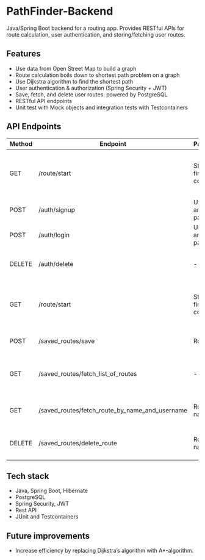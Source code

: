 # PathFinder-Backend

Java/Spring Boot backend for a routing app. 
Provides RESTful APIs for route calculation, 
user authentication,
and storing/fetching user routes.


## Features
- Use data from Open Street Map to build a graph
- Route calculation boils down to shortest path problem on a graph
- Use Dijkstra algorithm to find the shortest path
- User authentication & authorization (Spring Security + JWT)  
- Save, fetch, and delete user routes: powered by PostgreSQL
- RESTful API endpoints 
- Unit test with Mock objects and integration tests with Testcontainers

## API Endpoints

| Method | Endpoint                                       | Parameters                   | Description                                                                   |
|--------|------------------------------------------------|------------------------------|-------------------------------------------------------------------------------|
| GET    | /route/start                                   | Start and finish coordinates | Calculates a route using live OpenStreetMap data. No authentication required. |
| POST   | /auth/signup                                   | Username and password        | Registers a new user.                                                         |
| POST   | /auth/login                                    | Username and password        | Log in and receive JWT token                                                  |
| DELETE | /auth/delete                                   | --                           | Delete user's account. Requires authentication.                               |
| GET    | /route/start                                   | Start and finish coordinates | Calculates a route using live OpenStreetMap data. No authentication required. |
| POST   | /saved_routes/save                             | Route                        | Save a route. Requires authentication.                                        |
| GET    | /saved_routes/fetch_list_of_routes             | --                           | Returns a list of the user’s route names. Requires authentication.            |
| GET    | /saved_routes/fetch_route_by_name_and_username | Route's name                 | Fetch a saved route by its name. Requires authentication.                     |
| DELETE | /saved_routes/delete_route                     | Route's name                 | Delete a saved route by its name. Requires authentication.                    |

## Tech stack
- Java, Spring Boot, Hibernate
- PostgreSQL
- Spring Security, JWT
- Rest API
- JUnit and Testcontainers


## Future improvements
- Increase efficiency by replacing Dijkstra’s algorithm with A*-algorithm.


